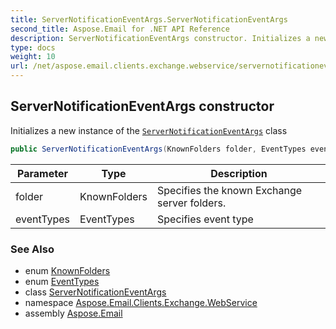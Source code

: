 ```yaml
---
title: ServerNotificationEventArgs.ServerNotificationEventArgs
second_title: Aspose.Email for .NET API Reference
description: ServerNotificationEventArgs constructor. Initializes a new instance of the ServerNotificationEventArgs class
type: docs
weight: 10
url: /net/aspose.email.clients.exchange.webservice/servernotificationeventargs/servernotificationeventargs/
---
```

## ServerNotificationEventArgs constructor

Initializes a new instance of the [`ServerNotificationEventArgs`](../) class

```csharp
public ServerNotificationEventArgs(KnownFolders folder, EventTypes eventTypes)
```

| Parameter | Type | Description |
| --- | --- | --- |
| folder | KnownFolders | Specifies the known Exchange server folders. |
| eventTypes | EventTypes | Specifies event type |

### See Also

* enum [KnownFolders](../../knownfolders/)
* enum [EventTypes](../../eventtypes/)
* class [ServerNotificationEventArgs](../)
* namespace [Aspose.Email.Clients.Exchange.WebService](../../servernotificationeventargs/)
* assembly [Aspose.Email](../../../)


